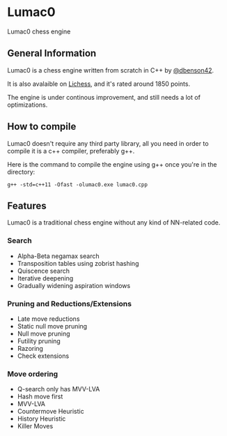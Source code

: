 # Lumac0
Lumac0 chess engine

## General Information
Lumac0 is a chess engine written from scratch in C++ by [@dbenson42](https://github.com/dbenson42).

It is also avalaible on [Lichess](https://lichess.org/@/Lumac0), and it's rated around 1850 points.

The engine is under continous improvement, and still needs a lot of optimizations.

## How to compile
Lumac0 doesn't require any third party library, all you need in order to compile it is a c++ compiler, preferably g++.

Here is the command to compile the engine using g++ once you're in the directory:

```
g++ -std=c++11 -Ofast -olumac0.exe lumac0.cpp
```

## Features
Lumac0 is a traditional chess engine without any kind of NN-related code.

### Search
 - Alpha-Beta negamax search
 - Transposition tables using zobrist hashing
 - Quiscence search
 - Iterative deepening
 - Gradually widening aspiration windows

### Pruning and Reductions/Extensions
 - Late move reductions
 - Static null move pruning
 - Null move pruning
 - Futility pruning
 - Razoring
 - Check extensions

### Move ordering
 - Q-search only has MVV-LVA
 - Hash move first
 - MVV-LVA
 - Countermove Heuristic
 - History Heuristic
 - Killer Moves
